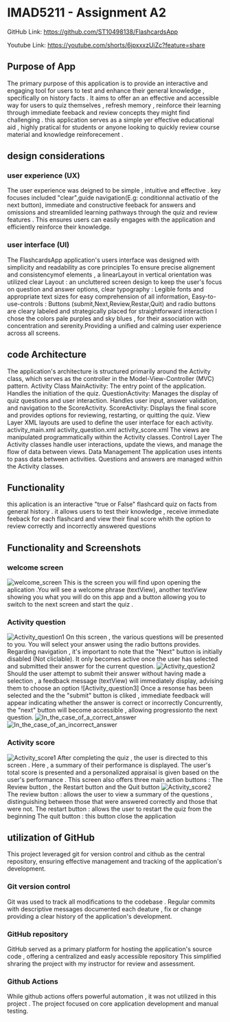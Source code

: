 # IMAD5211 - Assignment A2

GitHub Link:
https://github.com/ST10498138/FlashcardsApp

Youtube Link:
https://youtube.com/shorts/6jpxxxzUiZc?feature=share

## Purpose of App
 The primary purpose of this application is to provide an interactive and engaging tool for users to test and enhance their general knowledge ,
 specifically on history facts . It aims to offer an an effective and accessible way for users to quiz themselves , refresh memory ,
 reinforce their learning through immediate feeback and review concepts they might find challenging . this application serves as a simple yer
 effective educational aid , highly pratical for students or anyone looking to quickly review course material and knowledge reinforecement .

## design considerations
 ### user experience (UX)
 The user experience was deigned to be simple , intuitive and effective . key focuses included "clear",guide navigation(E.g: conditionnal activatio of the next button),
 immediate and constructive feeback for answers and omissions and streamlided learning pathways through the quiz and review features .
 This ensures users can easily engages with the application and efficiently reinforce their knowledge.
 ### user interface (UI)
 The FlashcardsApp application's users interface was designed with simplicity and readability as core principles 
 To ensure precise alignement and consistencymof elements , a linearLayout in vertical orientation was utilized
   clear Layout : an uncluttered screen design to keep the user's focus on question and answer options,
   clear typography : Legible fonts and appropriate text sizes for easy comprehension of all information,
   Easy-to-use-controls : Buttons (submit,Next,Review,Restar,Quit) and radio buttons are cleary labeled and strategically placed for straightforward interaction
   I chose the colors pale purples and sky blues , for their association with concentration and serenity.Providing a unified and calming user experience across all screens.
## code Architecture
  The application's architecture is structured primarily around the Activity class, which serves as the controller in the Model-View-Controller (MVC) pattern.
  Activity Class
    MainActivity:
      The entry point of the application.
      Handles the initiation of the quiz.
    QuestionActivity:
      Manages the display of quiz questions and user interaction.
      Handles user input, answer validation, and navigation to the ScoreActivity.
    ScoreActivity:
      Displays the final score and provides options for reviewing, restarting, or quitting the quiz.
  View Layer
    XML layouts are used to define the user interface for each activity.
      activity_main.xml
      activity_question.xml
      activity_score.xml
    The views are manipulated programmatically within the Activity classes.
  Control Layer
    The Activity classes handle user interactions, update the views, and manage the flow of data between views.
  Data Management
    The application uses intents to pass data between activities.
    Questions and answers are managed within the Activity classes.


## Functionality
 this aplication is an interactive "true or False" flashcard quiz on facts from general history . it allows users to test their knowledge ,
 receive immediate feeback for each flashcard  and view their final score whith the option to review correctly and incorrectly answered questions 


## Functionality and Screenshots
 ### welcome screen 

 ![welcome_screen](<Screenshot 2025-05-19 141512.png>)
  This is the screen you will find upon opening the aplication .You will see a welcome phrase (textView), another textView showing you what you will do
  on this app and a button allowing you to switch to the next screen and start the quiz . 
 ### Activity question

 ![Activity_question1](<Screenshots/Screenshot 2025-05-19 141542.png>)
  On this screen , the various questions will be presented to you.
  You will select your answer using the radio buttons provides. 
  Regarding navigation , it's important to note that the "Next" button is initially disabled (Not cliclable).
  It only becomes active once the user has selected and submitted their answer for the current question.
 ![Activity_question2](<Screenshots/Screenshot 2025-05-19 141614.png>)
  Should the user attempt to submit their answer without having made a selection , a feedback message (textView) will immediately display,
  advising them to choose an option
 ![Activity_question3]
  Once a resonse has been selected and the the "submit" button is cliked , immediate feedback will appear indicating whether the answer is correct or incorrectly
  Concurrently, the "next" button will become accessible , allowing progressionto the next question.
  ![In_the_case_of_a_correct_answer](<Screenshots/Screenshot 2025-05-19 141639.png>)
  ![In_the_case_of_an_incorrect_answer](<Screenshots/Screenshot 2025-05-19 141709.png>)
 ### Activity score
  ![Activity_score1](<Screenshots/Screenshot 2025-05-19 141807.png>)
   After completing the quiz , the user is directed to this screen . Here , a summary of their performance is displayed.
   The user's total score is presented and a personalized appraisal is given based on the user's performance .
   This screen also offers three main action buttons : The Review button , the Restart button and the Quit button
  ![Activity_score2](<Screenshots/Screenshot 2025-05-20 122008.png>)
   The review button : allows the user to view a summary of the questions , distinguishing between those that were answered correctly and those that were not.
   The restart button : allows the user to restart the quiz from the beginning 
   The quit button : this button close the application 
## utilization of GitHub
  This project leveraged git for version control and cithub as the central repository, ensuring effective management and tracking of the application's development.
   ### Git version control
   Git was used to track all modifications to the codebase . Regular commits with descriptive messages documented each deature , fix or change 
   providing a clear history of the application's development.
   ### GitHub repository
   GitHub served as a primary platform for hosting the application's source code , offering a centralized and easly accessible repository
   This simplified shraring the project with my instructor for review and assessment.
   ### Github Actions 
   While github actions offers powerful automation , it was not utilized in this project . The project focused on core application development
   and manual testing.







